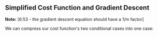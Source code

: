 ## Simplified Cost Function and Gradient Descent

**Note:** [6:53 - the gradient descent equation should have a 1/m factor]

We can compress our cost function's two conditional cases into one case:

